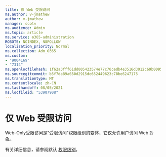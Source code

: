 ```yaml
---
title: 仅 Web 受限访问
ms.author: v-jmathew
author: v-jmathew
manager: scotv
ms.audience: Admin
ms.topic: article
ms.service: o365-administration
ROBOTS: NOINDEX, NOFOLLOW
localization_priority: Normal
ms.collection: Adm_O365
ms.custom:
- "9004169"
- "7314"
ms.openlocfilehash: 1f62a3fff61dd005423574e77c70cedb4e3516d3012c69b0095246aa194154e5
ms.sourcegitcommit: b5f7da89a650d2915dc652449623c78be6247175
ms.translationtype: MT
ms.contentlocale: zh-CN
ms.lasthandoff: 08/05/2021
ms.locfileid: "53907908"
---
```

# <a name="web-only-limited-access"></a>仅 Web 受限访问

Web-Only受限访问是"受限访问"权限级别的变体，它仅允许用户访问 Web 对象。

有关详细信息，请参阅默认 [权限级别](https://docs.microsoft.com/sharepoint/understanding-permission-levels#default-permission-levels)。

